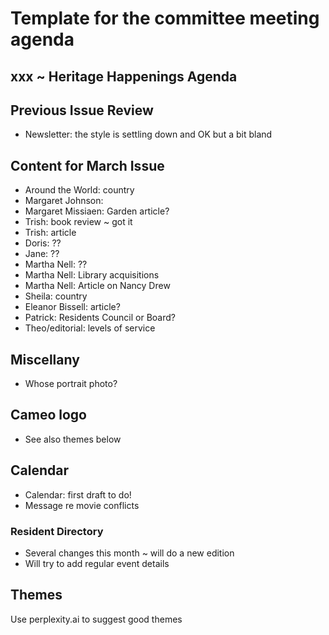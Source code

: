 # Template for the committee meeting agenda

##  xxx ~ Heritage Happenings Agenda

## Previous Issue Review

* Newsletter: the style is settling down and OK but a bit bland

## Content for March Issue

* Around the World: country
* Margaret Johnson:
* Margaret Missiaen: Garden article?
* Trish: book review ~ got it
* Trish: article
* Doris: ??
* Jane: ??
* Martha Nell: ??
* Martha Nell: Library acquisitions
* Martha Nell: Article on Nancy Drew
* Sheila: country
* Eleanor Bissell: article?
* Patrick: Residents Council or Board?
* Theo/editorial: levels of service

## Miscellany

* Whose portrait photo?

## Cameo logo

* See also themes below

## Calendar

* Calendar: first draft to do!
* Message re movie conflicts


### Resident Directory

* Several changes this month ~ will do a new edition
* Will try to add regular event details

## Themes

Use perplexity.ai to suggest good themes

